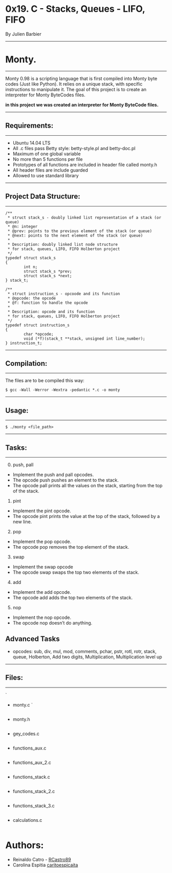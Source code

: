 # 0x19. C - Stacks, Queues - LIFO, FIFO
 By Julien Barbier

------------

# Monty.

------------

Monty 0.98 is a scripting language that is first compiled into Monty byte codes (Just like Python). It relies on a unique stack, with specific instructions to manipulate it. The goal of this project is to create an interpreter for Monty ByteCodes files.

**in this project we was created an interpreter for Monty ByteCode files.**

------------

## Requirements:

------------
- Ubuntu 14.04 LTS
- All .c files pass Betty style: betty-style.pl and betty-doc.pl
- Maximum of one global variable
- No more than 5 functions per file
- Prototypes of all functions are included in header file called monty.h
- All header files are include guarded
- Allowed to use standard library
------------

## Project Data Structure:

------------
```
/**
 * struct stack_s - doubly linked list representation of a stack (or queue)
 * @n: integer
 * @prev: points to the previous element of the stack (or queue)
 * @next: points to the next element of the stack (or queue)
 *
 * Description: doubly linked list node structure
 * for stack, queues, LIFO, FIFO Holberton project
 */
typedef struct stack_s
{
        int n;
        struct stack_s *prev;
        struct stack_s *next;
} stack_t;

/**
 * struct instruction_s - opcoode and its function
 * @opcode: the opcode
 * @f: function to handle the opcode
 *
 * Description: opcode and its function
 * for stack, queues, LIFO, FIFO Holberton project
 */
typedef struct instruction_s
{
        char *opcode;
        void (*f)(stack_t **stack, unsigned int line_number);
} instruction_t;
```
------------

## Compilation:

------------
The files are to be compiled this way:
```
$ gcc -Wall -Werror -Wextra -pedantic *.c -o monty
```
------------

## Usage:

------------
```
$ ./monty <file_path>
```
------------

## Tasks:

------------
0. push, pall
- Implement the push and pall opcodes.
- The opcode push pushes an element to the stack.
- The opcode pall prints all the values on the stack, starting from the top of the stack.
1. pint
- Implement the pint opcode.
- The opcode pint prints the value at the top of the stack, followed by a new line.
2. pop
- Implement the pop opcode.
- The opcode pop removes the top element of the stack.
3. swap
- Implement the swap opcode
- The opcode swap swaps the top two elements of the stack.
4. add
- Implement the add opcode.
- The opcode add adds the top two elements of the stack.
5. nop
- Implement the nop opcode.
- The opcode nop doesn’t do anything.

## Advanced Tasks

- opcodes: sub, div, mul, mod, comments, pchar, pstr, rotl, rotr, stack, queue, Holberton, Add two digits, Multiplication, Multiplication level up


------------

## Files:

------------
  `
- monty.c 
  `
  ```
- monty.h
  ```
  ```
- gey_codes.c 
  ```
  ```
- functions_aux.c 
  ```
  ```
- functions_aux_2.c 
  ```
  ```
- functions_stack.c 
  ```
  ```
- functions_stack_2.c 
  ```
  ```
- functions_stack_3.c 
  ```
  ```
- calculations.c 
  ```

# Authors:
  - Reinaldo Catro - [RCastro89](https://github.com/Rcastro89) 
  - Carolina Espitia [caritoespicaita](https://github.com/caritoespicaita) 

